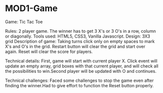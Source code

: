 # MOD1-Game
Game: Tic Tac Toe

Rules: 2 player game. The winner has to get 3 X's or 3 O's in a row, column or diagonally. 
Tools used: HTML5, CSS3, Vanilla Javascript.
Design: 3X3 grid
Description of game: Taking turns click only on empty spaces to mark X's and O's in the grid.
Restart button will clear the grid and start over again. Reset will clear the score for players.

Technical details: First, game will start with current player X. Click event will update an empty
array, grid boxes with that current player, and will check all the possibilities to win.Second 
player will be updated with O and continues.

Technical challenges: Faced some challenges to stop the game even after finding the winner.Had to
give effort to function the Reset button properly.